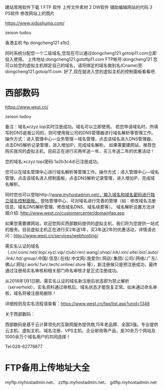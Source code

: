 
建站常用软件下载
1 FTP 软件  上传文件素材
2 DW软件 辅助编辑网站的代码
3 PS软件 修改网站上的图片 


https://www.xidushuma.com/

zeison tudou

香港主机  ftp dongcheng121  a1b2

同时系统分配您一个二级域名,您现在可以通过dongcheng121.gotoip11.com立即投入使用。
上传地址:dongcheng121.gotoftp11.com  FTP帐号:dongcheng121
您可以给您的虚拟主机绑定自己的域名，请将绑定的域名做别名(Cname)至: dongcheng121.gotoip11.com.
好了,现在就进入您的虚拟主机的控制面板看看吧.



# 西部数码

https://www.west.cn/

zeison tudou


备注：域名xczyz.top实时注册成功。域名可以立即使用。
若您申请域名时，所填写的DNS是我公司的，则可使用我公司的DNS管理器进行域名解析等管理工作。操作方式：进入管理中心—业务管理－域名管理，点击该域名进入DNS管理器，点击DNS解析记录管理，进入增加IP，完成域名解析。
如果需要建网站，推荐您购买我司的虚拟主机，目前正在进行买两年送一年、买三年送二年的优惠活动！


您的域名:xczyz.top(密码:1a2b3c4d)已注册成功。

您可以在域名管理中心进行域名解析等管理工作。操作方式：进入管理中心—域名管理，点击该域名进入控制面板，点击DNS解析记录管理，进入增加IP，完成域名解析。

同时您也可以登陆http://www.myhostadmin.net/，输入域名和域名密码进行独立域名控制面板。
登陆管理中心，可对域名进行完善的管理（如：修改域名注册信息、域名DNS解析管理、修改域名DNS、域名续费等）。
域名解析设置方法详细介绍: http://www.west.cn/customercenter/domainfaq.asp

  
如果您需要建网站，欢迎您购买西部数码提供的虚拟主机，我们将为您提供一站式的服务。目前虚拟主机正在进行买2年送1年，买3年送2年的优惠活动，详情请访问：http://www.west.cn/services/webhosting/

需实名认证的域名（.cn/.com/.net/.top/.xyz/.vip/.club/.ren/.wang/.shop/.ink/.xin/.site/.biz/.auto/.link/.ltd/.group/.中国/.信息/.在线/.中文网/.我爱你/.网店/.集团/.公司/.网络/.广东/.佛山/.网址/.work/.fun/.tech/.online/.store 等），新注册候只是预注册成功，最终通过注册局实名审核和相关部门命名审核才是正式注册成功。

从2018年1月1日期，需实名认证的域名新注册后状态即为禁止解析（serverhold），实名资料通过审核后，域名状态才能恢复正常。如未通过命名审核，域名将被注册局删除！

详细规则及实名流程请查看：https://www.west.cn/faq/list.asp?unid=1348



关于西部数码：

西部数码是基于云计算领先的互联网服务提供商,15年老品牌、全国3强。专业提供云主机、虚拟主机、域名注册、VPS主机、企业邮局等产品，是30余万个网站及1000余万个域名用户的共同选择！

Tel:028-62778877


# FTP备用上传地址大全

myftp.myhostadmin.net、
zzftp.myhostadmin.net、
gdftp.myhostadmin.net



